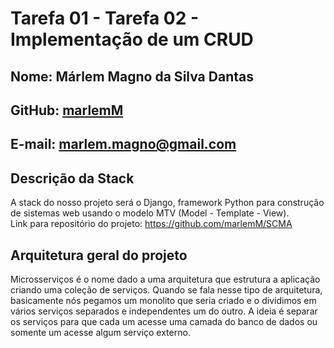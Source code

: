 # Tarefa 01 - Tarefa 02 - Implementação de um CRUD
## Nome: Márlem Magno da Silva Dantas
## GitHub: [marlemM](https://github.com/marlemM)
## E-mail: marlem.magno@gmail.com 

## Descrição da Stack
A stack do nosso projeto será o Django, framework Python para construção de sistemas web usando o modelo MTV (Model - Template - View).   
Link para repositório do projeto: https://github.com/marlemM/SCMA

## Arquitetura geral do projeto

Microsserviços é o nome dado a uma arquitetura que estrutura a aplicação criando uma coleção de serviços. Quando se fala nesse tipo de arquitetura, basicamente nós pegamos um monolito que seria criado e o dividimos em vários serviços separados e independentes um do outro. A ideia é separar os serviços para que cada um acesse uma camada do banco de dados ou somente um acesse algum serviço externo.